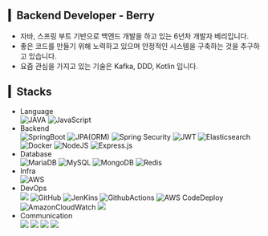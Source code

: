 ## ▎Backend Developer - Berry       
- 자바, 스프링 부트 기반으로 백엔드 개발을 하고 있는 6년차 개발자 베리입니다.
- 좋은 코드를 만들기 위해 노력하고 있으며 안정적인 시스템을 구축하는 것을 추구하고 있습니다.
- 요즘 관심을 가지고 있는 기술은 Kafka, DDD, Kotlin 입니다.

## ▎Stacks
- Language<br/>
![JAVA](https://img.shields.io/badge/Java-007396?style=for-the-badge&logo=OpenJDK&logoColor=white) ![JavaScript](https://img.shields.io/badge/JavaScript-F7DF1E?style=for-the-badge&logo=JavaScript&logoColor=black)
- Backend<br/>
![SpringBoot](https://img.shields.io/badge/SpringBoot-6DB33F?style=for-the-badge&logo=SpringBoot&logoColor=white) ![JPA(ORM)](https://img.shields.io/badge/JPA-59666C?style=for-the-badge&logo=Hibernate&logoColor=white) ![Spring Security](https://img.shields.io/badge/SpringSecurity-6DB33F?style=for-the-badge&logo=springsecurity&logoColor=white) ![JWT](https://img.shields.io/badge/JWT-000000?style=for-the-badge&logo=jsonwebtokens&logoColor=white) ![Elasticsearch](https://img.shields.io/badge/elasticsearch-005571?style=for-the-badge&logo=jsonwebtokens&logoColor=white) ![Docker](https://img.shields.io/badge/Docker-2496ED?style=for-the-badge&logo=Docker&logoColor=white) ![NodeJS](https://img.shields.io/badge/node.js-6DA55F?style=for-the-badge&logo=node.js&logoColor=white) ![Express.js](https://img.shields.io/badge/express.js-%23404d59.svg?style=for-the-badge&logo=express&logoColor=%2361DAFB)
- Database<br/>
![MariaDB](https://img.shields.io/badge/mariadb-003545.svg?style=for-the-badge&logo=mariadb&logoColor=white) ![MySQL](https://img.shields.io/badge/mysql-4479A1.svg?style=for-the-badge&logo=mysql&logoColor=white) ![MongoDB](https://img.shields.io/badge/MongoDB-%234ea94b.svg?style=for-the-badge&logo=mongodb&logoColor=white) ![Redis](https://img.shields.io/badge/redis-%23DD0031.svg?style=for-the-badge&logo=redis&logoColor=white)
- Infra<br/>
![AWS](https://img.shields.io/badge/AWS-232F3E?style=for-the-badge&logo=amazonaws&logoColor=white)
- DevOps<br/>
<img src="https://img.shields.io/badge/Git-F05032?style=for-the-badge&logo=Git&logoColor=white"/> ![GitHub](https://img.shields.io/badge/GitHub-181717?style=for-the-badge&logo=github&logoColor=white) ![JenKins](https://img.shields.io/badge/Jenkins-D24939?style=for-the-badge&logo=Jenkins&logoColor=white) ![GithubActions](https://img.shields.io/badge/GithubActions-2088FF?style=for-the-badge&logo=githubactions&logoColor=white) ![AWS CodeDeploy](https://img.shields.io/badge/AWS_CodeDeploy-2088FF?style=for-the-badge&logoColor=white) ![AmazonCloudWatch](https://img.shields.io/badge/AmazonCloudWatch-FF4F8B?style=for-the-badge&logo=amazoncloudwatch&logoColor=white) <img src="https://img.shields.io/badge/Gradle-02303A?style=for-the-badge&logo=Gradle&logoColor=white"/>
- Communication<br/>
<img src="https://img.shields.io/badge/Swagger-85EA2D?style=for-the-badge&logo=Swagger&logoColor=black"/> <img src="https://img.shields.io/badge/discord-5865F2?style=for-the-badge&logo=discord&logoColor=white">
  <img src="https://img.shields.io/badge/slack-4A154B?style=for-the-badge&logo=slack&logoColor=white">
  <img src="https://img.shields.io/badge/notion-000000?style=for-the-badge&logo=notion&logoColor=white">

